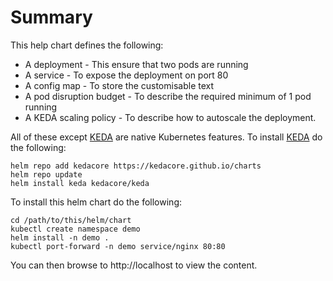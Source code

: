 # Summary

This help chart defines the following:
* A deployment - This ensure that two pods are running
* A service - To expose the deployment on port 80
* A config map - To store the customisable text
* A pod disruption budget - To describe the required minimum of 1 pod running
* A KEDA scaling policy - To describe how to autoscale the deployment.

All of these except [KEDA](https://keda.sh) are native Kubernetes features. To install [KEDA](https://keda.sh) do the following:

    helm repo add kedacore https://kedacore.github.io/charts
    helm repo update
    helm install keda kedacore/keda

To install this helm chart do the following:

    cd /path/to/this/helm/chart
    kubectl create namespace demo
    helm install -n demo .
    kubectl port-forward -n demo service/nginx 80:80

You can then browse to http://localhost to view the content.